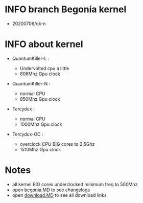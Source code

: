 # INFO branch Begonia kernel
* 20200706/qk-n
# INFO about kernel
* QuantumKiller-L : 
    * Undervolted cpu a little
    * 806Mhz Gpu clock 

* QuantumKiller-N :
    * normal CPU
    * 850Mhz Gpu clock 
* Tercydux :
    * normal CPU
    * 1000Mhz Gpu clock
* Tercydux-OC : 
    * overclock CPU BIG cores to 2.5Ghz
    * 1510Mhz Gpu clock

# Notes
* all kernel BIG cores underclocked minimum freq to 500Mhz
* open <a href="https://github.com/ZyCromerZ/begonia/blob/changelogs/begonia.MD">begonia.MD</a> to see changelogs
* open <a href="https://github.com/ZyCromerZ/begonia/blob/changelogs/download.MD">download.MD</a> to see all download links
